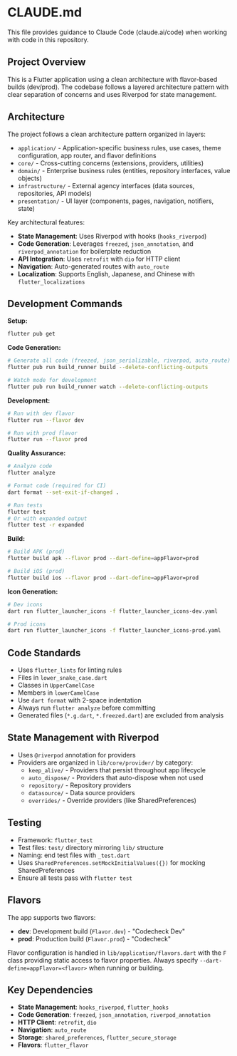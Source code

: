 # CLAUDE.md

This file provides guidance to Claude Code (claude.ai/code) when working with code in this repository.

## Project Overview
This is a Flutter application using a clean architecture with flavor-based builds (dev/prod). The codebase follows a layered architecture pattern with clear separation of concerns and uses Riverpod for state management.

## Architecture
The project follows a clean architecture pattern organized in layers:
- `application/` - Application-specific business rules, use cases, theme configuration, app router, and flavor definitions
- `core/` - Cross-cutting concerns (extensions, providers, utilities)
- `domain/` - Enterprise business rules (entities, repository interfaces, value objects)
- `infrastructure/` - External agency interfaces (data sources, repositories, API models)
- `presentation/` - UI layer (components, pages, navigation, notifiers, state)

Key architectural features:
- **State Management**: Uses Riverpod with hooks (`hooks_riverpod`)
- **Code Generation**: Leverages `freezed`, `json_annotation`, and `riverpod_annotation` for boilerplate reduction
- **API Integration**: Uses `retrofit` with `dio` for HTTP client
- **Navigation**: Auto-generated routes with `auto_route`
- **Localization**: Supports English, Japanese, and Chinese with `flutter_localizations`

## Development Commands
**Setup:**
```bash
flutter pub get
```

**Code Generation:**
```bash
# Generate all code (freezed, json_serializable, riverpod, auto_route)
flutter pub run build_runner build --delete-conflicting-outputs

# Watch mode for development
flutter pub run build_runner watch --delete-conflicting-outputs
```

**Development:**
```bash
# Run with dev flavor
flutter run --flavor dev

# Run with prod flavor
flutter run --flavor prod
```

**Quality Assurance:**
```bash
# Analyze code
flutter analyze

# Format code (required for CI)
dart format --set-exit-if-changed .

# Run tests
flutter test
# Or with expanded output
flutter test -r expanded
```

**Build:**
```bash
# Build APK (prod)
flutter build apk --flavor prod --dart-define=appFlavor=prod

# Build iOS (prod)
flutter build ios --flavor prod --dart-define=appFlavor=prod
```

**Icon Generation:**
```bash
# Dev icons
dart run flutter_launcher_icons -f flutter_launcher_icons-dev.yaml

# Prod icons
dart run flutter_launcher_icons -f flutter_launcher_icons-prod.yaml
```

## Code Standards
- Uses `flutter_lints` for linting rules
- Files in `lower_snake_case.dart`
- Classes in `UpperCamelCase`
- Members in `lowerCamelCase`
- Use `dart format` with 2-space indentation
- Always run `flutter analyze` before committing
- Generated files (`*.g.dart`, `*.freezed.dart`) are excluded from analysis

## State Management with Riverpod
- Uses `@riverpod` annotation for providers
- Providers are organized in `lib/core/provider/` by category:
  - `keep_alive/` - Providers that persist throughout app lifecycle
  - `auto_dispose/` - Providers that auto-dispose when not used
  - `repository/` - Repository providers
  - `datasource/` - Data source providers
  - `overrides/` - Override providers (like SharedPreferences)

## Testing
- Framework: `flutter_test`
- Test files: `test/` directory mirroring `lib/` structure
- Naming: end test files with `_test.dart`
- Uses `SharedPreferences.setMockInitialValues({})` for mocking SharedPreferences
- Ensure all tests pass with `flutter test`

## Flavors
The app supports two flavors:
- **dev**: Development build (`Flavor.dev`) - "Codecheck Dev"
- **prod**: Production build (`Flavor.prod`) - "Codecheck"

Flavor configuration is handled in `lib/application/flavors.dart` with the `F` class providing static access to flavor properties. Always specify `--dart-define=appFlavor=<flavor>` when running or building.

## Key Dependencies
- **State Management**: `hooks_riverpod`, `flutter_hooks`
- **Code Generation**: `freezed`, `json_annotation`, `riverpod_annotation`
- **HTTP Client**: `retrofit`, `dio`
- **Navigation**: `auto_route`
- **Storage**: `shared_preferences`, `flutter_secure_storage`
- **Flavors**: `flutter_flavor`